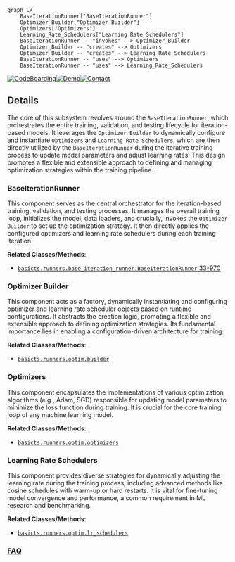 ```mermaid
graph LR
    BaseIterationRunner["BaseIterationRunner"]
    Optimizer_Builder["Optimizer Builder"]
    Optimizers["Optimizers"]
    Learning_Rate_Schedulers["Learning Rate Schedulers"]
    BaseIterationRunner -- "invokes" --> Optimizer_Builder
    Optimizer_Builder -- "creates" --> Optimizers
    Optimizer_Builder -- "creates" --> Learning_Rate_Schedulers
    BaseIterationRunner -- "uses" --> Optimizers
    BaseIterationRunner -- "uses" --> Learning_Rate_Schedulers
```

[![CodeBoarding](https://img.shields.io/badge/Generated%20by-CodeBoarding-9cf?style=flat-square)](https://github.com/CodeBoarding/GeneratedOnBoardings)[![Demo](https://img.shields.io/badge/Try%20our-Demo-blue?style=flat-square)](https://www.codeboarding.org/demo)[![Contact](https://img.shields.io/badge/Contact%20us%20-%20contact@codeboarding.org-lightgrey?style=flat-square)](mailto:contact@codeboarding.org)

## Details

The core of this subsystem revolves around the `BaseIterationRunner`, which orchestrates the entire training, validation, and testing lifecycle for iteration-based models. It leverages the `Optimizer Builder` to dynamically configure and instantiate `Optimizers` and `Learning Rate Schedulers`, which are then directly utilized by the `BaseIterationRunner` during the iterative training process to update model parameters and adjust learning rates. This design promotes a flexible and extensible approach to defining and managing optimization strategies within the training pipeline.

### BaseIterationRunner
This component serves as the central orchestrator for the iteration-based training, validation, and testing processes. It manages the overall training loop, initializes the model, data loaders, and crucially, invokes the `Optimizer Builder` to set up the optimization strategy. It then directly applies the configured optimizers and learning rate schedulers during each training iteration.


**Related Classes/Methods**:

- <a href="https://github.com/GestaltCogTeam/BasicTS/blob/master/basicts/runners/base_iteration_runner.py#L33-L970" target="_blank" rel="noopener noreferrer">`basicts.runners.base_iteration_runner.BaseIterationRunner`:33-970</a>


### Optimizer Builder
This component acts as a factory, dynamically instantiating and configuring optimizer and learning rate scheduler objects based on runtime configurations. It abstracts the creation logic, promoting a flexible and extensible approach to defining optimization strategies. Its fundamental importance lies in enabling a configuration-driven architecture for training.


**Related Classes/Methods**:

- <a href="https://github.com/GestaltCogTeam/BasicTS/blob/master/basicts/runners/optim/builder.py" target="_blank" rel="noopener noreferrer">`basicts.runners.optim.builder`</a>


### Optimizers
This component encapsulates the implementations of various optimization algorithms (e.g., Adam, SGD) responsible for updating model parameters to minimize the loss function during training. It is crucial for the core training loop of any machine learning model.


**Related Classes/Methods**:

- <a href="https://github.com/GestaltCogTeam/BasicTS/blob/master/basicts/runners/optim/optimizers.py" target="_blank" rel="noopener noreferrer">`basicts.runners.optim.optimizers`</a>


### Learning Rate Schedulers
This component provides diverse strategies for dynamically adjusting the learning rate during the training process, including advanced methods like cosine schedules with warm-up or hard restarts. It is vital for fine-tuning model convergence and performance, a common requirement in ML research and benchmarking.


**Related Classes/Methods**:

- <a href="https://github.com/GestaltCogTeam/BasicTS/blob/master/basicts/runners/optim/lr_schedulers.py" target="_blank" rel="noopener noreferrer">`basicts.runners.optim.lr_schedulers`</a>




### [FAQ](https://github.com/CodeBoarding/GeneratedOnBoardings/tree/main?tab=readme-ov-file#faq)